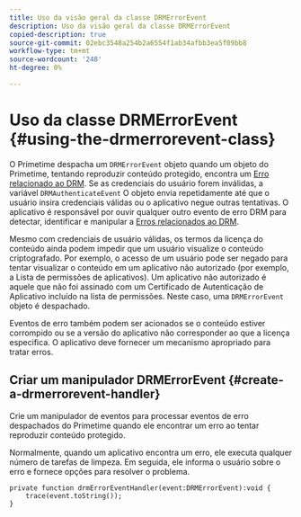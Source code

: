 ```yaml
---
title: Uso da visão geral da classe DRMErrorEvent
description: Uso da visão geral da classe DRMErrorEvent
copied-description: true
source-git-commit: 02ebc3548a254b2a6554f1ab34afbb3ea5f09bb8
workflow-type: tm+mt
source-wordcount: '248'
ht-degree: 0%

---
```


# Uso da classe DRMErrorEvent {#using-the-drmerrorevent-class}

O Primetime despacha um `DRMErrorEvent` objeto quando um objeto do Primetime, tentando reproduzir conteúdo protegido, encontra um [Erro relacionado ao DRM](https://help.adobe.com/en_US/primetime/drm/index.html#reference-DRM_Client_Error_Messages). Se as credenciais do usuário forem inválidas, a variável `DRMAuthenticateEvent` O objeto envia repetidamente até que o usuário insira credenciais válidas ou o aplicativo negue outras tentativas. O aplicativo é responsável por ouvir qualquer outro evento de erro DRM para detectar, identificar e manipular a [Erros relacionados ao DRM](https://help.adobe.com/en_US/primetime/drm/index.html#reference-DRM_Client_Error_Messages).

Mesmo com credenciais de usuário válidas, os termos da licença do conteúdo ainda podem impedir que um usuário visualize o conteúdo criptografado. Por exemplo, o acesso de um usuário pode ser negado para tentar visualizar o conteúdo em um aplicativo não autorizado (por exemplo, a Lista de permissões de aplicativos). Um aplicativo não autorizado é aquele que não foi assinado com um Certificado de Autenticação de Aplicativo incluído na lista de permissões. Neste caso, uma `DRMErrorEvent` objeto é despachado.

Eventos de erro também podem ser acionados se o conteúdo estiver corrompido ou se a versão do aplicativo não corresponder ao que a licença especifica. O aplicativo deve fornecer um mecanismo apropriado para tratar erros.

## Criar um manipulador DRMErrorEvent {#create-a-drmerrorevent-handler}

Crie um manipulador de eventos para processar eventos de erro despachados do Primetime quando ele encontrar um erro ao tentar reproduzir conteúdo protegido.

Normalmente, quando um aplicativo encontra um erro, ele executa qualquer número de tarefas de limpeza. Em seguida, ele informa o usuário sobre o erro e fornece opções para resolver o problema.

```
private function drmErrorEventHandler(event:DRMErrorEvent):void {  
    trace(event.toString());  
} 
```
